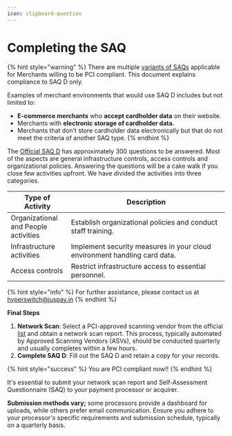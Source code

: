 ```yaml
---
icon: clipboard-question
---
```


# Completing the SAQ

{% hint style="warning" %}
There are multiple [variants of SAQs](https://listings.pcisecuritystandards.org/documents/Understanding_SAQs_PCI_DSS_v3.pdf) applicable for Merchants willing to be PCI compliant. This document explains compliance to SAQ D only.

Examples of merchant environments that would use SAQ D includes but not limited to:&#x20;

* **E-commerce merchants** who **accept cardholder data** on their website.
* Merchants with **electronic storage of cardholder data.**
* Merchants that don’t store cardholder data electronically but that do not meet the criteria of another SAQ type.
{% endhint %}

The [Official SAQ D](https://listings.pcisecuritystandards.org/documents/SAQ_D_v3_Merchant.pdf) has approximately 300 questions to be answered. Most of the aspects are general infrastructure controls, access controls and organizational policies. Answering the questions will be a cake walk if you close few activities upfront. We have divided the activities into three categories.

<table><thead><tr><th>Type of Activity</th><th width="348.3333333333333">Description</th></tr></thead><tbody><tr><td>Organizational and People activities</td><td>Establish organizational policies and conduct staff training.</td></tr><tr><td>Infrastructure activities</td><td>Implement security measures in your cloud environment handling card data.</td></tr><tr><td>Access controls</td><td>Restrict infrastructure access to essential personnel.</td></tr></tbody></table>

{% hint style="info" %}
For further assistance, please contact us at hyperswitch@juspay.in
{% endhint %}

**Final Steps**

1. **Network Scan**: Select a PCI-approved scanning vendor from the official [list](https://listings.pcisecuritystandards.org/assessors_and_solutions/approved_scanning_vendors) and obtain a network scan report. This process, typically automated by Approved Scanning Vendors (ASVs), should be conducted quarterly and usually completes within a few hours.
2. **Complete SAQ D**: Fill out the SAQ D and retain a copy for your records.

{% hint style="success" %}
You are PCI compliant now!!&#x20;
{% endhint %}

It's essential to submit your network scan report and Self-Assessment Questionnaire (SAQ) to your payment processor or acquirer.&#x20;

**Submission methods vary;** some processors provide a dashboard for uploads, while others prefer email communication. Ensure you adhere to your processor's specific requirements and submission schedule, typically on a quarterly basis.

